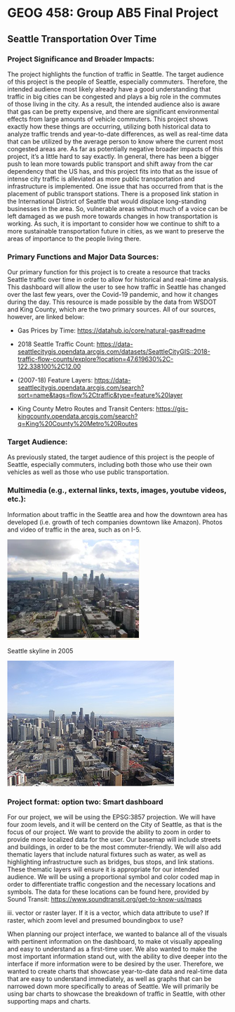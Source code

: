 # GEOG 458: Group AB5 Final Project

## Seattle Transportation Over Time

### Project Significance and Broader Impacts:
The project highlights the function of traffic in Seattle. The target audience of this project is the people of Seattle, especially commuters. Therefore, the intended audience most likely already have a good understanding that traffic in big cities can be congested and plays a big role in the commutes of those living in the city. As a result, the intended audience also is aware that gas can be pretty expensive, and there are significant environmental effects from large amounts of vehicle commuters. This project shows exactly how these things are occurring, utilizing both historical data to analyze traffic trends and year-to-date differences, as well as real-time data that can be utilized by the average person to know where the current most congested areas are. As far as potentially negative broader impacts of this project, it’s a little hard to say exactly. In general, there has been a bigger push to lean more towards public transport and shift away from the car dependency that the US has, and this project fits into that as the issue of intense city traffic is alleviated as more public transportation and infrastructure is implemented. One issue that has occurred from that is the placement of public transport stations. There is a proposed link station in the International District of Seattle that would displace long-standing businesses in the area. So, vulnerable areas without much of a voice can be left damaged as we push more towards changes in how transportation is working. As such, it is important to consider how we continue to shift to a more sustainable transportation future in cities, as we want to preserve the areas of importance to the people living there.


### Primary Functions and Major Data Sources:
Our primary function for this project is to create a resource that tracks Seattle traffic over time in order to allow for historical and real-time analysis. This dashboard will allow the user to see how traffic in Seattle has changed over the last few years, over the Covid-19 pandemic, and how it changes during the day. This resource is made possible by the data from WSDOT and King County, which are the two primary sources. All of our sources, however, are linked below:

- Gas Prices by Time: https://datahub.io/core/natural-gas#readme 

- 2018 Seattle Traffic Count: https://data-seattlecitygis.opendata.arcgis.com/datasets/SeattleCityGIS::2018-traffic-flow-counts/explore?location=47.619630%2C-122.338100%2C12.00 

- (2007-18) Feature Layers: https://data-seattlecitygis.opendata.arcgis.com/search?sort=name&tags=flow%2Ctraffic&type=feature%20layer 

- King County Metro Routes and Transit Centers: https://gis-kingcounty.opendata.arcgis.com/search?q=King%20County%20Metro%20Routes 


### Target Audience:
As previously stated, the target audience of this project is the people of Seattle, especially commuters, including both those who use their own vehicles as well as those who use public transportation.

### Multimedia (e.g., external links, texts, images, youtube videos, etc.):
Information about traffic in the Seattle area and how the downtown area has developed (i.e. growth of tech companies downtown like Amazon). Photos and video of traffic in the area, such as on I-5.


![Seattle skyline in 2005](img/skyline2005.png)

Seattle skyline in 2005

![Seattle skyline](img/SeattleSkyline.jpg)

### Project format: option two: Smart dashboard
For our project, we will be using the EPSG:3857 projection. We will have four zoom levels, and it will be centerd on the City of Seattle, as that is the focus of our project. We want to provide the ability to zoom in order to provide more localized data for the user. Our basemap will include streets and buildings, in order to be the most commuter-friendly. We will also add thematic layers that include natural fixtures such as water, as well as highlighting infrastructure such as bridges, bus stops, and link stations. These thematic layers will ensure it is appropriate for our intended audience. We will be using a proportional symbol and color coded map in order to differentiate traffic congestion and the necessary locations and symbols. The data for these locations can be found here, provided by Sound Transit:
https://www.soundtransit.org/get-to-know-us/maps

iii. vector or raster layer. If it is a vector, which data attribute to use? If raster, which zoom level and presumed boundingbox to use?

When planning our project interface, we wanted to balance all of the visuals with pertinent information on the dashboard, to make ot visually appealing and easy to understand as a first-time user. We also wanted to make the most important information stand out, with the ability to dive deeper into the interface if more information were to be desired by the user. Therefore, we wanted to create charts that showcase year-to-date data and real-time data that are easy to understand immediately, as well as graphs that can be narrowed down more specifically to areas of Seattle. We will primarily be using bar charts to showcase the breakdown of traffic in Seattle, with other supporting maps and charts.
